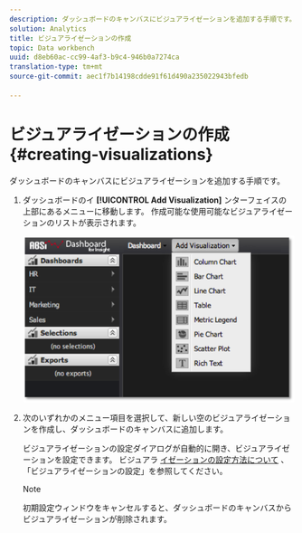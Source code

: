 ```yaml
---
description: ダッシュボードのキャンバスにビジュアライゼーションを追加する手順です。
solution: Analytics
title: ビジュアライゼーションの作成
topic: Data workbench
uuid: d8eb60ac-cc99-4af3-b9c4-946b0a7274ca
translation-type: tm+mt
source-git-commit: aec1f7b14198cdde91f61d490a235022943bfedb

---
```



# ビジュアライゼーションの作成{#creating-visualizations}

ダッシュボードのキャンバスにビジュアライゼーションを追加する手順です。

1. ダッシュボードのイ **[!UICONTROL Add Visualization]** ンターフェイスの上部にあるメニューに移動します。 作成可能な使用可能なビジュアライゼーションのリストが表示されます。

   ![](assets/create_visualization1.png)

1. 次のいずれかのメニュー項目を選択して、新しい空のビジュアライゼーションを作成し、ダッシュボードのキャンバスに追加します。

   ビジュアライゼーションの設定ダイアログが自動的に開き、ビジュアライゼーションを設定できます。 ビジュアラ [イゼーションの設定方法について](../../../home/c-adobe-data-workbench-dashboard/c-visualizations/c-configuring-visualizations.md#concept-edc3c7270ffe429c9aab8ceca429b570) 、「ビジュアライゼーションの設定」を参照してください。

   >[!NOTE]
   >
   >初期設定ウィンドウをキャンセルすると、ダッシュボードのキャンバスからビジュアライゼーションが削除されます。

